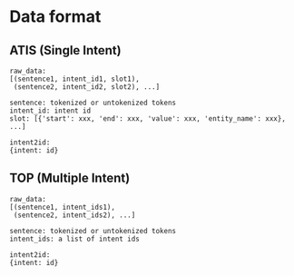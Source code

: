 # Data format

## ATIS (Single Intent)

>
    raw_data: 
    [(sentence1, intent_id1, slot1),
     (sentence2, intent_id2, slot2), ...]
    
    sentence: tokenized or untokenized tokens
    intent_id: intent id
    slot: [{'start': xxx, 'end': xxx, 'value': xxx, 'entity_name': xxx}, ...]

    intent2id:
    {intent: id}

## TOP (Multiple Intent)

>
    raw_data: 
    [(sentence1, intent_ids1),
     (sentence2, intent_ids2), ...]
    
    sentence: tokenized or untokenized tokens
    intent_ids: a list of intent ids

    intent2id:
    {intent: id}
    





